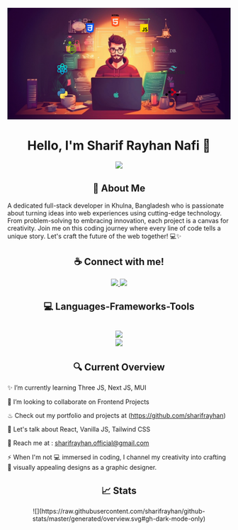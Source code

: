 [![Header](https://github.com/sharifrayhan/assets/blob/main/assets/git-banner.png?raw=true 'Sharif Rayhan Cover')](https://github.com/sharifrayhan)
<h1 align="center">Hello, I'm Sharif Rayhan Nafi 👋</h1>
<p align="center">
  <a><img src="https://readme-typing-svg.herokuapp.com?lines=React+Developer;Full+Stack+Developer;MERN+Stack+Developer;Frontend+Specialist;&center=true&width=500&height=50"></a>
</p>

<h2 align="center">💫 About Me</h2>
A dedicated full-stack developer in Khulna, Bangladesh who is passionate about turning ideas into web experiences using cutting-edge technology. From problem-solving to embracing innovation, each project is a canvas for creativity. Join me on this coding journey where every line of code tells a unique story. Let's craft the future of the web together! 💻✨


<h2 align="center">☕ Connect with me!</h2>
<div align="center">
<a href="https://instagram.com/sharifrayhannafi">
<img src="https://skillicons.dev/icons?i=instagram" />
</a>
<a href="https://linkedin.com/in/sharifrayhannafi">
<img src="https://skillicons.dev/icons?i=linkedin" />
</a>
</div>


<h2 align="center">💻 Languages-Frameworks-Tools </h2>
<br/>
<div align="center">
<a href="https://skillicons.dev">
<img src="https://skillicons.dev/icons?i=react,html,css,nodejs,javascript,tailwind,express,firebase,mongodb" /><br> <img src="https://skillicons.dev/icons?i=git,github,vscode,figma,vercel,netlify,illustrator,aftereffects" />
</a>
</div>


<h2 align="center">🔍 Current Overview</h2>

✨ I’m currently learning Three JS, Next JS, MUI

👯 I’m looking to collaborate on Frontend Projects

♨ Check out my portfolio and projects at (https://github.com/sharifrayhan)

💬 Let's talk about React, Vanilla JS, Tailwind CSS

📧 Reach me at : sharifrayhan.official@gmail.com

⚡ When I'm not 💻 immersed in coding, I channel my creativity into crafting 🎨 visually appealing designs as a graphic designer.


<h2 align="center">📈 Stats </h2>
<div align="center">
![](https://raw.githubusercontent.com/sharifrayhan/github-stats/master/generated/overview.svg#gh-dark-mode-only)
</div>

  


